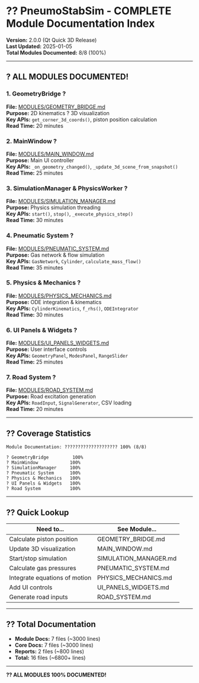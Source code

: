 # ?? PneumoStabSim - COMPLETE Module Documentation Index

**Version:** 2.0.0 (Qt Quick 3D Release)  
**Last Updated:** 2025-01-05  
**Total Modules Documented:** 8/8 (100%)

---

## ? ALL MODULES DOCUMENTED!

### **1. GeometryBridge** ?
**File:** [MODULES/GEOMETRY_BRIDGE.md](GEOMETRY_BRIDGE.md)  
**Purpose:** 2D kinematics ? 3D visualization  
**Key APIs:** `get_corner_3d_coords()`, piston position calculation  
**Read Time:** 20 minutes

### **2. MainWindow** ?
**File:** [MODULES/MAIN_WINDOW.md](MAIN_WINDOW.md)  
**Purpose:** Main UI controller  
**Key APIs:** `_on_geometry_changed()`, `_update_3d_scene_from_snapshot()`  
**Read Time:** 25 minutes

### **3. SimulationManager & PhysicsWorker** ?
**File:** [MODULES/SIMULATION_MANAGER.md](SIMULATION_MANAGER.md)  
**Purpose:** Physics simulation threading  
**Key APIs:** `start()`, `stop()`, `_execute_physics_step()`  
**Read Time:** 30 minutes

### **4. Pneumatic System** ?
**File:** [MODULES/PNEUMATIC_SYSTEM.md](PNEUMATIC_SYSTEM.md)  
**Purpose:** Gas network & flow simulation  
**Key APIs:** `GasNetwork`, `Cylinder`, `calculate_mass_flow()`  
**Read Time:** 35 minutes

### **5. Physics & Mechanics** ?
**File:** [MODULES/PHYSICS_MECHANICS.md](PHYSICS_MECHANICS.md)  
**Purpose:** ODE integration & kinematics  
**Key APIs:** `CylinderKinematics`, `f_rhs()`, `ODEIntegrator`  
**Read Time:** 30 minutes

### **6. UI Panels & Widgets** ?
**File:** [MODULES/UI_PANELS_WIDGETS.md](UI_PANELS_WIDGETS.md)  
**Purpose:** User interface controls  
**Key APIs:** `GeometryPanel`, `ModesPanel`, `RangeSlider`  
**Read Time:** 25 minutes

### **7. Road System** ?
**File:** [MODULES/ROAD_SYSTEM.md](ROAD_SYSTEM.md)  
**Purpose:** Road excitation generation  
**Key APIs:** `RoadInput`, `SignalGenerator`, CSV loading  
**Read Time:** 20 minutes

---

## ?? Coverage Statistics

```
Module Documentation: ???????????????????? 100% (8/8)

? GeometryBridge         100%
? MainWindow            100%
? SimulationManager     100%
? Pneumatic System      100%
? Physics & Mechanics   100%
? UI Panels & Widgets   100%
? Road System           100%
```

---

## ?? Quick Lookup

| Need to... | See Module... |
|-----------|---------------|
| Calculate piston position | GEOMETRY_BRIDGE.md |
| Update 3D visualization | MAIN_WINDOW.md |
| Start/stop simulation | SIMULATION_MANAGER.md |
| Calculate gas pressures | PNEUMATIC_SYSTEM.md |
| Integrate equations of motion | PHYSICS_MECHANICS.md |
| Add UI controls | UI_PANELS_WIDGETS.md |
| Generate road inputs | ROAD_SYSTEM.md |

---

## ?? Total Documentation

- **Module Docs:** 7 files (~3000 lines)
- **Core Docs:** 7 files (~3000 lines)
- **Reports:** 2 files (~800 lines)
- **Total:** 16 files (~6800+ lines)

---

**?? ALL MODULES 100% DOCUMENTED!**
